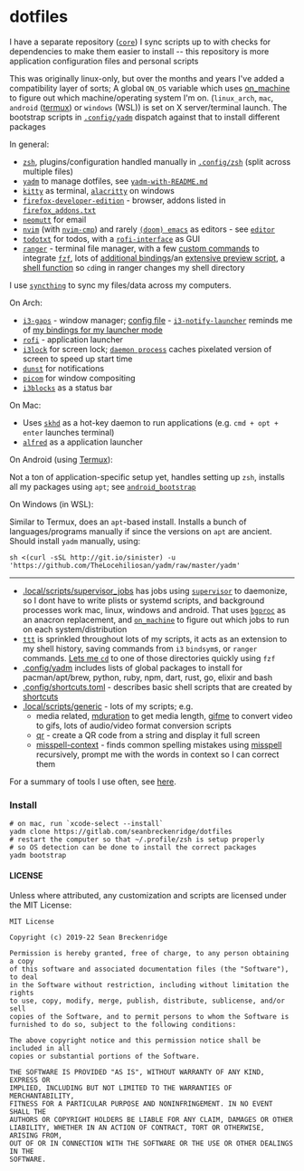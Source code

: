 # dotfiles

I have a separate repository ([`core`](https://github.com/seanbreckenridge/core)) I sync scripts up to with checks for dependencies to make them easier to install -- this repository is more application configuration files and personal scripts

This was originally linux-only, but over the months and years I've added a compatibility layer of sorts; A global `ON_OS` variable which uses [on_machine](https://github.com/seanbreckenridge/on_machine) to figure out which machine/operating system I'm on. (`linux_arch`, `mac`, `android` ([termux](https://termux.com/)) or `windows` (WSL)) is set on X server/terminal launch. The bootstrap scripts in [`.config/yadm`](.config/yadm) dispatch against that to install different packages

In general:

- [`zsh`](http://zsh.sourceforge.net/), plugins/configuration handled manually in [`.config/zsh`](.config/zsh) (split across multiple files)
- [`yadm`](https://yadm.io) to manage dotfiles, see [`yadm-with-README.md`](.config/yadm/yadm-with-README.md)
- [`kitty`](https://github.com/kovidgoyal/kitty) as terminal, [`alacritty`](https://github.com/alacritty/alacritty) on windows
- [`firefox-developer-edition`](https://www.archlinux.org/packages/community/x86_64/firefox-developer-edition/) - browser, addons listed in [`firefox_addons.txt`](./.local/share/firefox_addons.txt)
- [`neomutt`](https://github.com/neomutt/neomutt) for email
- [`nvim`](https://neovim.io/) (with [`nvim-cmp`](https://github.com/hrsh7th/nvim-cmp)) and rarely [`(doom) emacs`](https://github.com/hlissner/doom-emacs) as editors - see [`editor`](.local/scripts/cross-platform/editor)
- [`todotxt`](http://todotxt.org/) for todos, with a [`rofi-interface`](.local/scripts/generic/todo-prompt) as GUI
- [`ranger`](https://github.com/ranger/ranger) - terminal file manager, with a few [custom commands](.config/ranger/commands.py) to integrate [`fzf`](https://github.com/junegunn/fzf), lots of [additional bindings](.config/ranger/rc.conf)/an [extensive preview script](.config/ranger/scope.sh), a [shell function](https://sean.fish/d/functions/ranger?dark) so `cd`ing in ranger changes my shell directory

I use [`syncthing`](https://github.com/syncthing/syncthing) to sync my files/data across my computers.

On Arch:

- [`i3-gaps`](https://github.com/Airblader/i3) - window manager; [config file](.config/i3/config) - [`i3-notify-launcher`](https://sean.fish/d/i3-notify-launcher?dark) reminds me of [my bindings for my launcher mode](https://i.imgur.com/m6q3L37.png)
- [`rofi`](https://github.com/davatorium/rofi) - application launcher
- [`i3lock`](https://i3wm.org/i3lock/) for screen lock; [`daemon process`](.local/scripts/cross-platform/lock-screen) caches pixelated version of screen to speed up start time
- [`dunst`](https://dunst-project.org/) for notifications
- [`picom`](https://github.com/yshui/picom) for window compositing
- [`i3blocks`](https://github.com/vivien/i3blocks) as a status bar

On Mac:

- Uses [`skhd`](https://github.com/koekeishiya/skhd) as a hot-key daemon to run applications (e.g. `cmd + opt + enter` launches terminal)
- [`alfred`](https://www.alfredapp.com/) as a application launcher

On Android (using [Termux](https://termux.com/)):

Not a ton of application-specific setup yet, handles setting up `zsh`, installs all my packages using `apt`; see [`android_bootstrap`](./.config/yadm/android_bootstrap)

On Windows (in WSL):

Similar to Termux, does an `apt`-based install. Installs a bunch of languages/programs manually if since the versions on `apt` are ancient. Should install `yadm` manually, using:

`sh <(curl -sSL http://git.io/sinister) -u 'https://github.com/TheLocehiliosan/yadm/raw/master/yadm'`

---

- [.local/scripts/supervisor_jobs](.local/scripts/supervisor_jobs/) has jobs using [`supervisor`](https://github.com/Supervisor/supervisor) to daemonize, so I dont have to write plists or systemd scripts, and background processes work mac, linux, windows and android. That uses [`bgproc`](https://github.com/seanbreckenridge/bgproc) as an anacron replacement, and [`on_machine`](https://github.com/seanbreckenridge/on_machine) to figure out which jobs to run on each system/distribution
- [`ttt`](https://github.com/seanbreckenridge/ttt/) is sprinkled throughout lots of my scripts, it acts as an extension to my shell history, saving commands from `i3` `bindsym`s, or `ranger` commands. [Lets me `cd`](.config/zsh/cd.zsh) to one of those directories quickly using `fzf`
- [.config/yadm](.config/yadm) includes lists of global packages to install for pacman/apt/brew, python, ruby, npm, dart, rust, go, elixir and bash
- [.config/shortcuts.toml](.config/shortcuts.toml) - describes basic shell scripts that are created by [shortcuts](https://github.com/seanbreckenridge/shortcuts)
- [.local/scripts/generic](.local/scripts/generic) - lots of my scripts; e.g.
  - media related, [mduration](.local/scripts/generic/mduration) to get media length, [gifme](.local/scripts/generic/gifme) to convert video to gifs, lots of audio/video format conversion scripts
  - [qr](.local/scripts/generic/qr) - create a QR code from a string and display it full screen
  - [misspell-context](.local/scripts/generic/misspell-context) - finds common spelling mistakes using [misspell](https://github.com/client9/misspell) recursively, prompt me with the words in context so I can correct them

For a summary of tools I use often, see [here](https://exobrain.sean.fish/tools/).

### Install

    # on mac, run `xcode-select --install`
    yadm clone https://gitlab.com/seanbreckenridge/dotfiles
    # restart the computer so that ~/.profile/zsh is setup properly
    # so OS detection can be done to install the correct packages
    yadm bootstrap

#### LICENSE

Unless where attributed, any customization and scripts are licensed under the MIT License:

```
MIT License

Copyright (c) 2019-22 Sean Breckenridge

Permission is hereby granted, free of charge, to any person obtaining a copy
of this software and associated documentation files (the "Software"), to deal
in the Software without restriction, including without limitation the rights
to use, copy, modify, merge, publish, distribute, sublicense, and/or sell
copies of the Software, and to permit persons to whom the Software is
furnished to do so, subject to the following conditions:

The above copyright notice and this permission notice shall be included in all
copies or substantial portions of the Software.

THE SOFTWARE IS PROVIDED "AS IS", WITHOUT WARRANTY OF ANY KIND, EXPRESS OR
IMPLIED, INCLUDING BUT NOT LIMITED TO THE WARRANTIES OF MERCHANTABILITY,
FITNESS FOR A PARTICULAR PURPOSE AND NONINFRINGEMENT. IN NO EVENT SHALL THE
AUTHORS OR COPYRIGHT HOLDERS BE LIABLE FOR ANY CLAIM, DAMAGES OR OTHER
LIABILITY, WHETHER IN AN ACTION OF CONTRACT, TORT OR OTHERWISE, ARISING FROM,
OUT OF OR IN CONNECTION WITH THE SOFTWARE OR THE USE OR OTHER DEALINGS IN THE
SOFTWARE.
```
